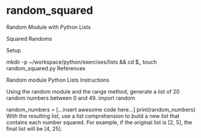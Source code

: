# random_squared
Random Module with Python Lists

Squared Randoms

Setup

mkdir -p ~/workspace/python/exercises/lists && cd $_
touch random_squared.py
References

Random module
Python Lists
Instructions

Using the random module and the range method, generate a list of 20 random numbers between 0 and 49.
import random

random_numbers = [...insert awesome code here...]
print(random_numbers)
With the resulting list, use a list comprehension to build a new list that contains each number squared. For example, if the original list is [2, 5], the final list will be [4, 25].
